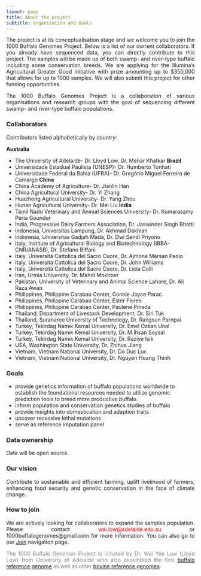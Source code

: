 ```yaml
---
layout: page
title: About the project
subtitle: Organization and Goals
---
```


<p><div style="text-align: justify">
The project is at its conceptualisation stage and we welcome you to join the 1000 Buffalo Genomes Project. Below is a list of our current collaborators. If you already have sequenced data, you can directly contribute to this project. The samples will be made up of both swamp- and river-type buffalo including some conservation breeds. We are applying for the Illumina’s Agricultural Greater Good Initiative with prize amounting up to $350,000 that allows for up to 1000 samples. We will also submit this project for other funding opportunities.
</div></p>

<p><div style="text-align: justify">
The 1000 Buffalo Genomes Project is a collaboration of various organisations and research groups with the goal of sequencing different swamp- and river-type buffalo populations.
</div></p>

### Collaborators

Contributors listed alphabetically by country: 

**Australia**
- The University of Adelaide- Dr. Lloyd Low, Dr. Mehar Khatkar
**Brazil** 
- Universidade Estadual Paulista (UNESP)- Dr. Humberto Tonhati
- Universidade Federal da Bahia (UFBA)- Dr. Gregório Miguel Ferreira de Camargo
**China**
- China Academy of Agriculture-  Dr. Jianlin Han
- China Agricultural University- Dr. Yi Zhang
- Huazhong Agricultural University- Dr. Yang Zhou
- Hunan Agricultural University- Dr. Mei Liu
**India**
- Tamil Nadu Veterinary and Animal Sciences University- Dr. Kumarasamy Peria Gounder
- India, Progressive Dairy Farmers Association, Dr. Jaswinder Singh Bhatti
- Indonesia, Universitas Lampung, Dr. Akhmad Dakhlan
- Indonesia, Universitas Gadjah Mada, Dr. Dwi Sendi Priyono
- Italy, Institute of Agricultural Biology and Biotechnology (IBBA-CNR/ANASB), Dr. Stefano Biffani
- Italy, Università Cattolica del Sacro Cuore, Dr. Ajmone Marsan Paolo
- Italy, Università Cattolica del Sacro Cuore, Dr. John Williams
- Italy, Università Cattolica del Sacro Cuore, Dr. Licia Colli
- Iran, Urmia University, Dr. Mahdi Mokhber
- Pakistan, University of Veterinary and Animal Science Lahore, Dr. Ali Raza Awan
- Philippines, Philippine Carabao Center, Connie Joyce Parac
- Philippines, Philippine Carabao Center, Ester Flores
- Philippines, Philippine Carabao Center, Paulene Pineda
- Thailand, Department of Livestock Development, Dr. Siri Tuk
- Thailand, Suranaree University of Technology, Dr. Rangsun Parnpai
- Turkey, Tekirdag Namık Kemal University, Dr. Emel Özkan Unal
- Turkey, Tekirdag Namık Kemal University, Dr. M.İhsan Soysal
- Turkey, Tekirdag Namık Kemal University, Dr. Raziye Isik
- USA, Washington State University, Dr. Zhihua Jiang
- Vietnam, Vietnam National University, Dr. Do Duc Luc
- Vietnam, Vietnam National University, Dr. Nguyen Hoang Thinh


### Goals

- provide genetics information of buffalo populations worldwide to establish the foundational resources needed to utilize genomic prediction tools to breed more productive buffalo.
- inform population and conservation genetics studies of buffalo
- provide insights into domestication and adaption traits
- uncover recessive lethal mutations
- serve as reference imputation panel

### Data ownership
<div style="text-align: justify">
Data will be open source.
</div>

### Our vision
<div style="text-align: justify">
Contribute to sustainable and efficient farming, uplift livelihood of farmers, enhancing food security and genetic conservation in the face of climate change.
</div>

### How to join
<div style="text-align: justify">
We are actively looking for collaborators to expand the samples population. Please contact <span style="color:red">wai.low@adelaide.edu.au</span> or 1000buffalogenomes@gmail.com for more information. You can also go to our <a href="https://1000buffalogenomes.github.io/join/">Join</a> navigation page.
</div>

<p> <div style="text-align: justify"> <span style="color:gray">
The 1000 Buffalo Genomes Project is initiated by Dr. Wai Yee Low (Lloyd Low) from University of Adelaide who also assembled the first <a href="https://www.nature.com/articles/s41467-018-08260-0">buffalo reference genome</a> as well as other <a href="https://www.nature.com/articles/s41467-020-15848-y">bovine reference genomes</a>.</span>
